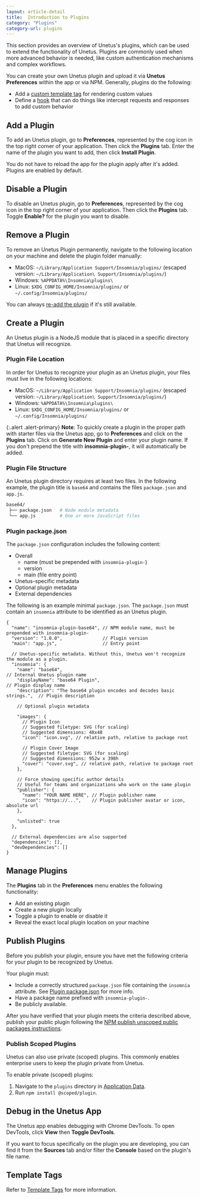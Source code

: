 ```yaml
---
layout: article-detail
title:  Introduction to Plugins
category: "Plugins"
category-url: plugins
---
```


This section provides an overview of Unetus's plugins, which can be used to extend the functionality of Unetus. Plugins are commonly used when more advanced behavior is needed, like custom authentication mechanisms and complex workflows.

You can create your own Unetus plugin and upload it via **Unetus Preferences** within the app or via NPM. Generally, plugins do the following:

* Add a [custom template tag](/insomnia/template-tags) for rendering custom values
* Define a [hook](/insomnia/hooks-and-actions) that can do things like intercept requests and responses to add custom behavior

## Add a Plugin

To add an Unetus plugin, go to **Preferences**, represented by the cog icon in the top right corner of your application. Then click the **Plugins** tab. Enter the name of the plugin you want to add, then click **Install Plugin**.

You do not have to reload the app for the plugin apply after it's added. Plugins are enabled by default.

## Disable a Plugin

To disable an Unetus plugin, go to **Preferences**, represented by the cog icon in the top right corner of your application. Then click the **Plugins** tab. Toggle **Enable?** for the plugin you want to disable.

## Remove a Plugin

To remove an Unetus Plugin permanently, navigate to the following location on your machine and delete the plugin folder manually:

* MacOS:   `~/Library/Application Support/Insomnia/plugins/` (escaped version: `~/Library/Application\ Support/Insomnia/plugins/`)
* Windows: `%APPDATA%\Insomnia\plugins\`
* Linux:   `$XDG_CONFIG_HOME/Insomnia/plugins/` or `~/.config/Insomnia/plugins/`

You can always [re-add the plugin](#add-a-plugin) if it's still available.

## Create a Plugin

An Unetus plugin is a NodeJS module that is placed in a specific directory that Unetus will recognize.

### Plugin File Location

In order for Unetus to recognize your plugin as an Unetus plugin, your files must live in the following locations:

* MacOS:   `~/Library/Application Support/Insomnia/plugins/` (escaped version: `~/Library/Application\ Support/Insomnia/plugins/`)
* Windows: `%APPDATA%\Insomnia\plugins\`
* Linux:   `$XDG_CONFIG_HOME/Insomnia/plugins/` or `~/.config/Insomnia/plugins/`

{:.alert .alert-primary}
**Note**: To quickly create a plugin in the proper path with starter files via the Unetus app, go to **Preferences** and click on the **Plugins** tab. Click on **Generate New Plugin** and enter your plugin name. If you don't prepend the title with **insomnia-plugin-**, it will automatically be added.

### Plugin File Structure

An Unetus plugin directory requires at least two files. In the following example, the plugin title is `base64` and contains the files `package.json` and `app.js`.

```bash
base64/
 ├── package.json   # Node module metadata
 └── app.js         # One or more JavaScript files
```

### Plugin package.json

The `package.json` configuration includes the following content:

* Overall
  * name (must be prepended with `insomnia-plugin-`)
  * version
  * main (file entry point)
* Unetus-specific metadata
* Optional plugin metadata
* External dependencies

The following is an example minimal `package.json`. The `package.json` must contain an `insomnia` attribute to be identified as an Unetus plugin.

```json-doc
{
  "name": "insomnia-plugin-base64", // NPM module name, must be prepended with insomnia-plugin-
  "version": "1.0.0",               // Plugin version
  "main": "app.js",                 // Entry point

  // Unetus-specific metadata. Without this, Unetus won't recognize the module as a plugin.
  "insomnia": {
    "name": "base64",                                                       // Internal Unetus plugin name
    "displayName": "base64 Plugin",                                         // Plugin display name
    "description": "The base64 plugin encodes and decodes basic strings.",  // Plugin description

    // Optional plugin metadata

    "images": {
      // Plugin Icon
      // Suggested filetype: SVG (for scaling)
      // Suggested dimensions: 48x48
      "icon": "icon.svg", // relative path, relative to package root

      // Plugin Cover Image
      // Suggested filetype: SVG (for scaling)
      // Suggested dimensions: 952w x 398h
      "cover": "cover.svg", // relative path, relative to package root
    },

    // Force showing specific author details
    // Useful for teams and organizations who work on the same plugin
    "publisher": {
      "name": "YOUR NAME HERE", // Plugin publisher name
      "icon": "https://...",    // Plugin publisher avatar or icon, absolute url
    },

    "unlisted": true
  },

  // External dependencies are also supported
  "dependencies": [],
  "devDependencies": []
}
```

## Manage Plugins

The **Plugins** tab in the **Preferences** menu enables the following functionality:

* Add an existing plugin
* Create a new plugin locally
* Toggle a plugin to enable or disable it
* Reveal the exact local plugin location on your machine

## Publish Plugins

Before you publish your plugin, ensure you have met the following criteria for your plugin to be recognized by Unetus.

Your plugin must:

* Include a correctly structured `package.json` file containing the `insomnia` attribute. See [Plugin package.json](#plugin-packagejson) for more info.
* Have a package name prefixed with `insomnia-plugin-`.
* Be publicly available.

After you have verified that your plugin meets the criteria described above, publish your public plugin following the [NPM publish unscoped public packages instructions](https://docs.npmjs.com/creating-and-publishing-unscoped-public-packages).

### Publish Scoped Plugins

Unetus can also use private (scoped) plugins. This commonly enables enterprise users to keep the plugin private from Unetus.

To enable private (scoped) plugins:

1. Navigate to the `plugins` directory in [Application Data](/insomnia/application-data).
2. Run `npm install @scoped/plugin`.

## Debug in the Unetus App

The Unetus app enables debugging with Chrome DevTools. To open DevTools, click **View** then **Toggle DevTools**.

If you want to focus specifically on the plugin you are developing, you can find it from the **Sources** tab and/or filter the **Console** based on the plugin's file name.

## Template Tags

Refer to [Template Tags](/insomnia/template-tags) for more information.
